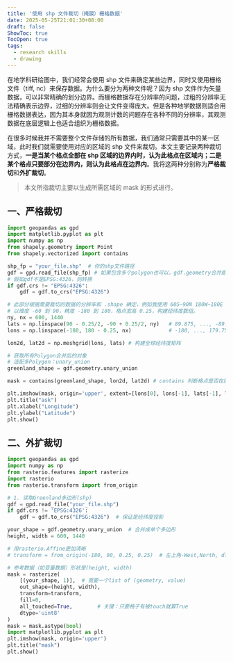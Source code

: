 ```yaml
---
title: '使用 shp 文件裁切（掩膜）栅格数据'
date: 2025-05-25T21:01:30+08:00
draft: false
ShowToc: true
TocOpen: true
tags:
  - research skills
  - drawing
---
```






在地学科研绘图中，我们经常会使用 shp 文件来确定某些边界，同时又使用栅格文件（tiff, nc）来保存数据。为什么要分为两种文件呢？因为 shp 文件作为矢量数据，可以非常精确的划分边界。而栅格数据存在分辨率的问题，过粗的分辨率无法精确表示边界，过细的分辨率则会让文件变得庞大。但是各种地学数据则适合用栅格数据表达，因为其本身就因为观测计数的问题存在各种不同的分辨率，其观测数据在底层逻辑上也适合组织为栅格数据。

在很多时候我并不需要整个文件存储的所有数据，我们通常只需要其中的某一区域，此时我们就需要使用对应的区域的 shp 文件来裁切。本文主要记录两种裁切方式，**一是当某个格点全部在 shp 区域的边界内时，认为此格点在区域内；二是某个格点只要部分在边界内，则认为此格点在边界内**。我将这两种分别称为**严格裁切**和**外扩裁切**。

> 本文所指裁切主要以生成所需区域的 mask 的形式进行。

## 一、严格裁切

```python
import geopandas as gpd
import matplotlib.pyplot as plt
import numpy as np
from shapely.geometry import Point
from shapely.vectorized import contains

shp_fp = "your_file.shp"  # 你的shp文件路径
gdf = gpd.read_file(shp_fp) # 如果包含多个polygon也可以，gdf.geometry合并即可
# 假如gdf不是EPSG:4326，则转换
if gdf.crs != "EPSG:4326":
    gdf = gdf.to_crs("EPSG:4326") 

# 此部分根据需要裁切的数据的分辨率和 .shape 确定，例如我使用 60S~90N 180W~180E 分辨率 0.25°的数据，则 shape 为 (600, 1440)。
# 以维度 -60 到 90，精度 -180 到 180，格点宽高 0.25，构建经纬度数组。
ny, nx = 600, 1440
lats = np.linspace(90 - 0.25/2, -90 + 0.25/2, ny)   # 89.875, ..., -89.875
lons = np.linspace(-180, 180 - 0.25, nx)            # -180, ..., 179.75

lon2d, lat2d = np.meshgrid(lons, lats) # 构建全球经纬度矩阵

# 获取所有Polygon合并后的对象
# 适配多Polygon：unary_union
greenland_shape = gdf.geometry.unary_union

mask = contains(greenland_shape, lon2d, lat2d) # contains 判断格点是否在图形内，注意后两个参数代表 x,y 坐标，需要使用 meshgrid 生成。

plt.imshow(mask, origin='upper', extent=[lons[0], lons[-1], lats[-1], lats[0]])
plt.title("ask")
plt.xlabel("Longitude")
plt.ylabel("Latitude")
plt.show()

```

## 二、外扩裁切

```python
import geopandas as gpd
import numpy as np
from rasterio.features import rasterize
import rasterio
from rasterio.transform import from_origin

# 1. 读取Greenland多边形(shp)
gdf = gpd.read_file("your_file.shp")
if gdf.crs != 'EPSG:4326':
    gdf = gdf.to_crs("EPSG:4326")  # 保证是经纬度投影

your_shape = gdf.geometry.unary_union  # 合并成单个多边形
height, width = 600, 1440

# 用rasterio.Affine更加清晰
# transform = from_origin(-180, 90, 0.25, 0.25)  # 左上角-West,North, dlon, dlat

# 参考数据（如变量数据）形状是(height, width)
mask = rasterize(
    [(your_shape, 1)],  # 需要一个list of (geometry, value)
    out_shape=(height, width),
    transform=transform,
    fill=0,
    all_touched=True,        # 关键：只要格子有被touch就算True
    dtype='uint8'
)
mask = mask.astype(bool)
import matplotlib.pyplot as plt
plt.imshow(mask, origin='upper')
plt.title("mask")
plt.show()

```

